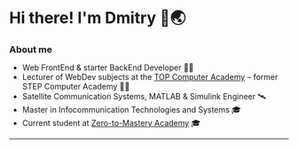 
<h1>Hi there! I'm Dmitry 👋🌏</h1>

<h3>About me</h3>
<ul class="about-me-list">
    <li>Web FrontEnd & starter BackEnd Developer 🧑‍💻</li>
    <li>Lecturer of WebDev subjects at the <a href="https://online.top-academy.ru/" target="_blank">TOP Computer Academy</a> – former STEP Computer Academy 🧑‍🏫</li>
    <li>Satellite Communication Systems, MATLAB & Simulink Engineer 🛰️</li>
    <li>Master in Infocommunication Technologies and Systems 🎓</li>
    <li>Current student at <a href="https://github.com/zero-to-mastery" target="_blank">Zero-to-Mastery Academy</a> 🎓</li>
</ul>

---


<style>
    h3 {
        margin: 8px 0;
    }

</style>

<!-- Here are some ideas:
- 🔭 I’m currently working on ...
- 🌱 I’m currently learning ...
- 👯 I’m looking to collaborate on ...
- 🤔 I’m looking for help with ...
- 💬 Ask me about ...
- 📫 How to reach me: ...
- 😄 Pronouns: ...
- ⚡ Fun fact: ... 
-->
